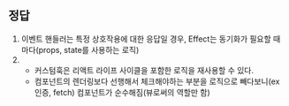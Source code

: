 ## 정답

1.  이벤트 핸들러는 특정 상호작용에 대한 응답일 경우, Effect는 동기화가 필요할 때마다(props, state를 사용하는 로직)
2.  - 커스텀훅은 리액트 라이프 사이클을 포함한 로직을 재사용할 수 있다.
    - 컴포넌트의 렌더링보다 선행해서 체크해야하는 부분을 로직으로 빼다보니(ex 인증, fetch) 컴포넌트가 순수해짐(뷰로써의 역할만 함)
